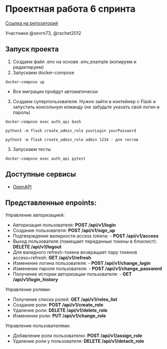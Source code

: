 # Проектная работа 6 спринта

[Ссылка на репозиторий](https://github.com/sevrn73/Auth_sprint_1)

Участники @sevrn73, @rachet2012

## Запуск проекта

1. Создаем файл .env на основе .env_example (копируем и редактируем)
2. Запускаем docker-compose

```
docker-compose up
```

- Все миграции пройдут автоматически

3. Создаем суперпользователя. Нужно зайти в контейнер с Flask и запустить консольную команду (не забудьте указать свой логин и пароль)

```
docker-compose exec auth_api bash

python3 -m flask create_admin_role yourLogin yourPassword

python3 -m flask create_admin_role admin 1234 - для тестов
```

3. Запускаем тесты

```
docker-compose exec auth_api pytest
```

## Доступные сервисы

- [OpenAPI](http://localhost/docs/)

## Представленные enpoints:

Управление авторизацией:

- Авторизация пользователя: **POST /api/v1/login**
- Создание пользователя: **POST /api/v1/sign_up**
- Подтверждение валидности access tokena: - **POST /api/v1/access**
- Выход пользователя (помещает переданные токены в блоклист): **DELETE /api/v1/logout**
- Для валидного refresh-токена возвращает пару токенов access+refresh: **GET /api/v1/refresh**
- Изменение логина пользователя: - **POST /api/v1/change_login**
- Изменение пароля пользователя: - **POST /api/v1/change_password**
- Получение истории авторизации пользователя: - **GET /api/v1/login_history**

Управление ролями:

- Получение списка ролей: **GET /api/v1/roles_list**
- Создание роли: **POST /api/v1/create_role**
- Удаление роли: **DELETE /api/v1/delete_role**
- Изменение роли: **PUT /api/v1/change_role**

Управление пользователями:

- Добавление роли пользователю: **POST /api/v1/assign_role**
- Удаление роли у пользователя: **DELETE /api/v1/detach_role**

